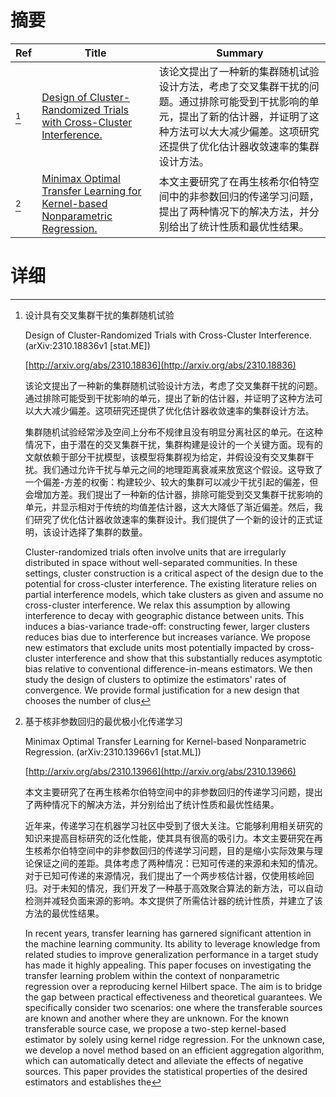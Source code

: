 # 摘要

| Ref | Title | Summary |
| --- | --- | --- |
| [^1] | [Design of Cluster-Randomized Trials with Cross-Cluster Interference.](http://arxiv.org/abs/2310.18836) | 该论文提出了一种新的集群随机试验设计方法，考虑了交叉集群干扰的问题。通过排除可能受到干扰影响的单元，提出了新的估计器，并证明了这种方法可以大大减少偏差。这项研究还提供了优化估计器收敛速率的集群设计方法。 |
| [^2] | [Minimax Optimal Transfer Learning for Kernel-based Nonparametric Regression.](http://arxiv.org/abs/2310.13966) | 本文主要研究了在再生核希尔伯特空间中的非参数回归的传递学习问题，提出了两种情况下的解决方法，并分别给出了统计性质和最优性结果。 |

# 详细

[^1]: 设计具有交叉集群干扰的集群随机试验

    Design of Cluster-Randomized Trials with Cross-Cluster Interference. (arXiv:2310.18836v1 [stat.ME])

    [http://arxiv.org/abs/2310.18836](http://arxiv.org/abs/2310.18836)

    该论文提出了一种新的集群随机试验设计方法，考虑了交叉集群干扰的问题。通过排除可能受到干扰影响的单元，提出了新的估计器，并证明了这种方法可以大大减少偏差。这项研究还提供了优化估计器收敛速率的集群设计方法。

    

    集群随机试验经常涉及空间上分布不规律且没有明显分离社区的单元。在这种情况下，由于潜在的交叉集群干扰，集群构建是设计的一个关键方面。现有的文献依赖于部分干扰模型，该模型将集群视为给定，并假设没有交叉集群干扰。我们通过允许干扰与单元之间的地理距离衰减来放宽这个假设。这导致了一个偏差-方差的权衡：构建较少、较大的集群可以减少干扰引起的偏差，但会增加方差。我们提出了一种新的估计器，排除可能受到交叉集群干扰影响的单元，并显示相对于传统的均值差估计器，这大大降低了渐近偏差。然后，我们研究了优化估计器收敛速率的集群设计。我们提供了一个新的设计的正式证明，该设计选择了集群的数量。

    Cluster-randomized trials often involve units that are irregularly distributed in space without well-separated communities. In these settings, cluster construction is a critical aspect of the design due to the potential for cross-cluster interference. The existing literature relies on partial interference models, which take clusters as given and assume no cross-cluster interference. We relax this assumption by allowing interference to decay with geographic distance between units. This induces a bias-variance trade-off: constructing fewer, larger clusters reduces bias due to interference but increases variance. We propose new estimators that exclude units most potentially impacted by cross-cluster interference and show that this substantially reduces asymptotic bias relative to conventional difference-in-means estimators. We then study the design of clusters to optimize the estimators' rates of convergence. We provide formal justification for a new design that chooses the number of clus
    
[^2]: 基于核非参数回归的最优极小化传递学习

    Minimax Optimal Transfer Learning for Kernel-based Nonparametric Regression. (arXiv:2310.13966v1 [stat.ML])

    [http://arxiv.org/abs/2310.13966](http://arxiv.org/abs/2310.13966)

    本文主要研究了在再生核希尔伯特空间中的非参数回归的传递学习问题，提出了两种情况下的解决方法，并分别给出了统计性质和最优性结果。

    

    近年来，传递学习在机器学习社区中受到了很大关注。它能够利用相关研究的知识来提高目标研究的泛化性能，使其具有很高的吸引力。本文主要研究在再生核希尔伯特空间中的非参数回归的传递学习问题，目的是缩小实际效果与理论保证之间的差距。具体考虑了两种情况：已知可传递的来源和未知的情况。对于已知可传递的来源情况，我们提出了一个两步核估计器，仅使用核岭回归。对于未知的情况，我们开发了一种基于高效聚合算法的新方法，可以自动检测并减轻负面来源的影响。本文提供了所需估计器的统计性质，并建立了该方法的最优性结果。

    In recent years, transfer learning has garnered significant attention in the machine learning community. Its ability to leverage knowledge from related studies to improve generalization performance in a target study has made it highly appealing. This paper focuses on investigating the transfer learning problem within the context of nonparametric regression over a reproducing kernel Hilbert space. The aim is to bridge the gap between practical effectiveness and theoretical guarantees. We specifically consider two scenarios: one where the transferable sources are known and another where they are unknown. For the known transferable source case, we propose a two-step kernel-based estimator by solely using kernel ridge regression. For the unknown case, we develop a novel method based on an efficient aggregation algorithm, which can automatically detect and alleviate the effects of negative sources. This paper provides the statistical properties of the desired estimators and establishes the 
    

